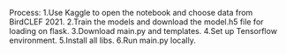 Process:
1.Use Kaggle to open the notebook and choose data from BirdCLEF 2021.
2.Train the models and download the model.h5 file for loading on flask.
3.Download main.py and templates.
4.Set up Tensorflow environment.
5.Install all libs.
6.Run main.py locally.
